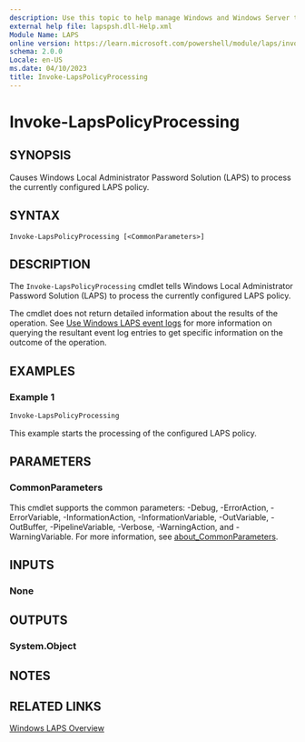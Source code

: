 ```yaml
---
description: Use this topic to help manage Windows and Windows Server technologies with Windows PowerShell.
external help file: lapspsh.dll-Help.xml
Module Name: LAPS
online version: https://learn.microsoft.com/powershell/module/laps/invoke-lapspolicyprocessing?view=windowsserver2022-ps&wt.mc_id=ps-gethelp
schema: 2.0.0
Locale: en-US
ms.date: 04/10/2023
title: Invoke-LapsPolicyProcessing
---
```


# Invoke-LapsPolicyProcessing

## SYNOPSIS
Causes Windows Local Administrator Password Solution (LAPS) to process the currently configured LAPS
policy.

## SYNTAX

```
Invoke-LapsPolicyProcessing [<CommonParameters>]
```

## DESCRIPTION

The `Invoke-LapsPolicyProcessing` cmdlet tells Windows Local Administrator Password Solution
(LAPS) to process the currently configured LAPS policy.

The cmdlet does not return detailed information about the results of the operation. See
[Use Windows LAPS event logs](https://go.microsoft.com/fwlink/?linkid=2234103) for more
information on querying the resultant event log entries to get specific information on the outcome
of the operation.

## EXAMPLES

### Example 1

```powershell
Invoke-LapsPolicyProcessing
```

This example starts the processing of the configured LAPS policy.

## PARAMETERS

### CommonParameters

This cmdlet supports the common parameters: -Debug, -ErrorAction, -ErrorVariable,
-InformationAction, -InformationVariable, -OutVariable, -OutBuffer, -PipelineVariable, -Verbose,
-WarningAction, and -WarningVariable. For more information, see
[about_CommonParameters](http://go.microsoft.com/fwlink/?LinkID=113216).

## INPUTS

### None

## OUTPUTS

### System.Object

## NOTES

## RELATED LINKS

[Windows LAPS Overview](https://go.microsoft.com/fwlink/?linkid=2233901)
